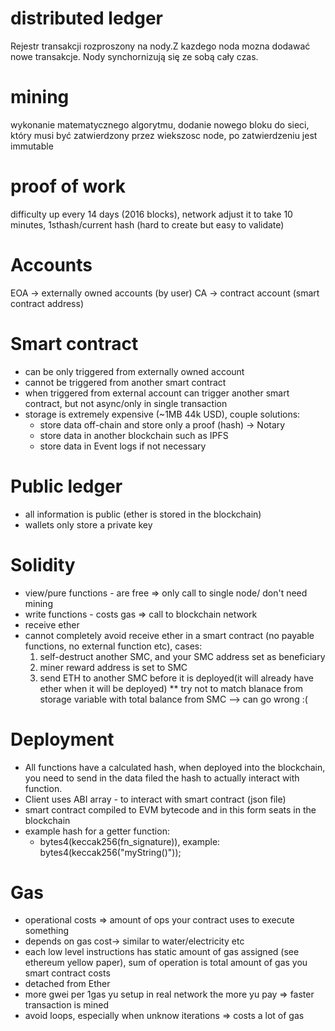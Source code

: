# distributed ledger
  Rejestr transakcji rozproszony na nody.Z kazdego noda mozna dodawać nowe transakcje. Nody synchornizują się ze sobą cały czas.
# mining
  wykonanie matematycznego algorytmu, dodanie nowego bloku do sieci, który musi być zatwierdzony przez wiekszosc node, po zatwierdzeniu jest immutable
# proof of work
  difficulty up every 14 days (2016 blocks), network adjust it to take 10 minutes, 1sthash/current hash (hard to create but easy to validate)

# Accounts
EOA -> externally owned accounts (by user)
CA -> contract account (smart contract address)

# Smart contract
- can be only triggered from externally owned account
- cannot be triggered from another smart contract
- when triggered from external account can trigger another smart contract, but not async/only in single transaction
- storage is extremely expensive (~1MB 44k USD), couple solutions:
  - store data off-chain and store only a proof (hash) -> Notary
  - store data in another blockchain such as IPFS
  - store data in Event logs if not necessary 

# Public ledger
- all information is public (ether is stored in the blockchain)
- wallets only store a private key

# Solidity 
- view/pure functions - are free => only call to single node/ don't need mining
- write functions - costs gas => call to blockchain network
- receive ether
- cannot completely avoid receive ether in a smart contract (no payable functions, no external function etc), cases:
  1. self-destruct another SMC, and your SMC address set as beneficiary
  2. miner reward address is set to SMC
  3. send ETH to another SMC before it is deployed(it will already have ether when it will be deployed)
  ** try not to match blanace from storage variable with total balance from SMC --> can go wrong :(

# Deployment
- All functions have a calculated hash, when deployed into the blockchain, you need to send in the data filed the hash to actually interact with function.
- Client uses ABI array - to interact with smart contract (json file) 
- smart contract compiled to EVM bytecode and in this form seats in the blockchain
- example hash for a getter function:
  - bytes4(keccak256(fn_signature)), example: bytes4(keccak256("myString()"));

# Gas
- operational costs => amount of ops your contract uses to execute something
- depends on gas cost-> similar to water/electricity etc
- each low level instructions has static amount of gas assigned  (see ethereum yellow paper), sum of operation is total amount of gas you smart contract costs
- detached from Ether 
- more gwei per 1gas yu setup in real network the more yu pay => faster transaction is mined
- avoid loops, especially when unknow iterations => costs a lot of gas